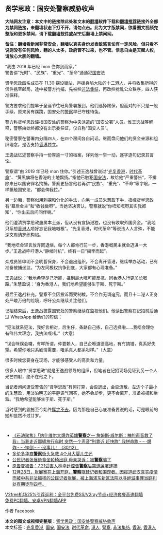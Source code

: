  <h2>贤学思政：国安处警察威胁收声</h2> <p class="notice"><b>大陆网友注意：本文中的链接除此处和文末的<a href="https://github.com/bannedbook/fanqiang" >翻墙</a>软件下载和<a href="https://github.com/killgcd/justmysocks/blob/master/README.md">翻墙推荐</a>链接外全部为禁网链接，未翻墙状态下打不开，请勿点击。此为文字版禁闻，欲看图文视频完整版和更多禁闻，请下载<a href="https://github.com/bannedbook/fanqiang">翻墙软件或APP</a>后翻墙上禁闻网。</p><p>备注：翻墙看新闻非常安全，翻墙以真实身份发表敏感言论有一定风险，但只看不说则没有任何风险，翻的人太多，政府管不过来，也不管。信息自由是天赋人权，请放心大胆的翻墙。</b></p>  <div class="entry">  <p>“我由 2019 年已经 mon 住你到而家。”<br /> 警告讲“光时”、“民族”、“重光”、“革命”通通犯<a href="https://www.bannedbook.org/bnews/tag/%E5%9B%BD%E5%AE%89/" class="st_tag internal_tag" rel="tag" title="标签 国安 下的日志">国安</a>法</p> <p>贤学思政四名成员在 11.30 摆设街站，声援身陷<span class='wp_keywordlink_affiliate'><a href="https://www.bannedbook.org/" title="大陆" target="_blank">大陆</a></span>的十二<a href="https://www.bannedbook.org/bnews/tag/%e6%b8%af%e4%ba%ba/" class="st_tag internal_tag" rel="tag" title="标签 港人 下的日志">港人</a>，并将收集所得的信件携至邮局，途中被警方拘捕，先被控<a href="https://www.bannedbook.org/bnews/tag/%E9%9D%9E%E6%B3%95%E9%9B%86%E7%BB%93/" class="st_tag internal_tag" rel="tag" title="标签 非法集结 下的日志">非法集结</a>，再改控扰乱公众秩序，四人获准保释。</p> <p>警方要求他们提早于圣诞节往旺角警署报到。他们选择踢保，但面对的不只是一般手续，原来另有蹊跷，国安处的<a href="https://www.bannedbook.org/bnews/tag/%e8%ad%a6%e5%af%9f/" class="st_tag internal_tag" rel="tag" title="标签 警察 下的日志">警察</a>早已守株待兔。</p> <p>警方称贤学思政诬指国安处的警察为中央派遣的“国安公署”人员。惟王逸战等解释，警察由始终都没有出示委任证，仅自称“国安人员”。</p> <p>秘密警察在警署内分隔四人，在四个房间各自问话。继而盘问他们的资金来源和组织理念，是否支持<a href="https://www.bannedbook.org/bnews/tag/%e9%a6%99%e6%b8%af/" class="st_tag internal_tag" rel="tag" title="标签 香港 下的日志">香港</a>独立。</p>  <p>王逸战忆述警察手持一份厚逾一寸的档案，详列他一举一动，逐字逐句记录其言论。</p> <p>警察谓“由 2019 年已经 mon 住你。”引述王逸战曾说过“<a href="https://www.bannedbook.org/bnews/tag/%E5%85%89%E5%A4%8D%E9%A6%99%E6%B8%AF/" class="st_tag internal_tag" rel="tag" title="标签 光复香港 下的日志">光复香港</a>，<a href="https://www.bannedbook.org/bnews/tag/%e6%97%b6%e4%bb%a3%e9%9d%a9%e5%91%bd/" class="st_tag internal_tag" rel="tag" title="标签 时代革命 下的日志">时代革命</a>”、“黄黑旗将在香港的土地飘扬。”指他已触犯<a href="https://www.bannedbook.org/bnews/tag/%e5%9b%bd%e5%ae%89%e6%b3%95/" class="st_tag internal_tag" rel="tag" title="标签 国安法 下的日志">国安法</a>，故给他“严重警告”，不排除来日以国安罪名拘捕。警察更扬言他若再讲“民族”、“重光”、“革命”等字眼，一样抵触国安法，“都会俾我拉。”</p> <p>另一边厢，警察似用刺探和分化的手法，向另一成员朱慧盈下手，指控贤学思政有“幕后金主”和“收钱做嘢”。当她坚决否认，警察就说“你唔知嘅嘢其实我都知”，“你出去后问同伴喇。”</p> <p>他们澄清贤学思政虽属本土派，但从没有宣扬港独，也没有收取外国资金。“我地只系想<a href="https://www.bannedbook.org/bnews/tag/%E9%A6%99%E6%B8%AF%E4%BA%BA/" class="st_tag internal_tag" rel="tag" title="标签 香港人 下的日志">香港人</a>唔好忘记我地嘅根”。“光复香港，时代革命”等说法人人言殊，不能深文周纳罗织构陷。</p> <p>“我地唔会轻言放弃同退缩，每个人都肯行前一步，香港嘅民主就会迈进一大步。”王逸战呼吁港人“静候时机”，终有一日“揭竿而起”。</p>  <p>众成员皆申明不会明哲保身，不会退出组织，不会离开香港，继续举办活动，已有准备被捕坐监。“为左同极权抗争到底，大家都有心理准备。”</p> <p>王逸战说：“我地希望尽己所能，揾到最大嘅可能反抗，同香港人行更加长嘅路。”朱慧盈说：“身为香港人，我们地希望能够生于斯、死于斯。”</p> <p>最后王逸战补充，警察不会因投诉而受制裁，不会作无谓追究。而且十二港人正身处严峻万倍的险境，呼吁公众继续关注他们。</p> <p>记招结束后，王逸战披露国安处的警察继续在监视他们。他读出警察在记招前后通过 WhatsApp 给他们的短信：</p> <p>“犯法就系犯法，我好言相对，后生仔，条路自己拣，自己选择啦……我唔会理你有咩伟大理念，我执法嘅啫。”（大意）</p>  <p>“误会咪误会囉，有咩所谓，仲要赖人，自己企喺道德高地，有冇搞错，真系好失望。希望你地只系剧情需要，唔系真人都系咁样。”（大意）</p> <p>很多时候您要身在现场，才能够感受人的高贵和力量。</p> <p>很多人眼中“贤学思政”就是王逸战领导的组织，但笔者在记招现场见证到另一个人光芒四射，绝不在他之下。</p> <p>当记者询问遭受警告的“贤学思政”有何打算，会否退出，会否流散，左边个子最小的朱慧盈，用淡泊明志的平静语气回答，她不会却步，更不会离开，准备被捕和坐监。“我地希望能够生于斯、死于斯。”</p> <p>当时感到的震撼至今始终<span class='wp_keywordlink'><a href="https://www.bannedbook.org/forum2/topic1699.html" title="正见网《章冬：挥之不去》" target="_blank">挥之不去</a></span>。因为那是自己心底准备要说的话，可是眼前的她却显然不过廿岁。</p>  <p> </p> <ul class='op-related-articles' title='相关阅读'> <li><a href='https://www.bannedbook.org/bnews/bannedvideo/20201231/1458102.html' target='_blank'>《石涛聚焦》「纳什维尔大爆炸英雄<b>警察</b>之一 詹姆斯·威尔斯：神的声音救了我」当我走近那辆旅行车时 突然一个声音“别靠近 赶快跑” 我拼命跑⋯⋯爆炸⋯⋯摔倒⋯⋯没事儿！（30/12）</a></li> <li><a href='https://www.bannedbook.org/bnews/lifebaike/20201230/1457897.html' target='_blank'>多伦多华裔<b>警察</b>街头急救 4个月大婴儿生还</a></li> <li><a href='https://www.bannedbook.org/bnews/cbnews/20201229/1457081.html' target='_blank'>公民记者张展绝食坐轮椅出庭 母亲哭诉：被<b>警察</b>骗了</a></li> <li><a href='https://www.bannedbook.org/bnews/cnnews/hknews/20201228/1456494.html' target='_blank'>原告变被告：7.21受害人林卓廷控告<b>警察</b>后突遭廉署逮捕</a></li> <li><a href='https://www.bannedbook.org/bnews/bannedvideo/20201228/1456468.html' target='_blank'>12月28日，张展案在上海开庭，<b>警察</b>驱赶记者和围观者。因报道武汉真实疫情而被中共非法抓捕的公民记者张展，被上海浦东新区法院以寻衅滋事罪当庭判处有期徒刑四年。</a></li> </ul> <p class="texttj"> <a href="https://github.com/bannedbook/fanqiang/wiki/V2ray%E6%9C%BA%E5%9C%BA" target="_blank">V2free机场25%引荐返利：全平台免费SS/V2ray节点+经济套餐高速翻墙</a><br/> <a href="https://github.com/bannedbook/fanqiang/wiki/%E7%A6%81%E9%97%BB%E7%BD%91%E5%AE%89%E5%8D%93%E7%BF%BB%E5%A2%99%E6%96%B0%E9%97%BBAPP" target="_blank">免费PC翻墙、安卓VPN翻墙APP</a></p><p>作者 Facebook</p><a name='sharetosocial'></a>       <div><b>本文的图文或视频完整版</b>：<a href='https://www.bannedbook.org/bnews/comments/20201231/1458383.html'>贤学思政：国安处警察威胁收声</a></div>  </div><!--END ENTRY--> <div class="postfooter"> <div>本文标签：<a href="https://www.bannedbook.org/bnews/tag/%E5%85%89%E5%A4%8D%E9%A6%99%E6%B8%AF/" rel="tag">光复香港</a>, <a href="https://www.bannedbook.org/bnews/tag/%E5%9B%BD%E5%AE%89/" rel="tag">国安</a>, <a href="https://www.bannedbook.org/bnews/tag/%e5%9b%bd%e5%ae%89%e6%b3%95/" rel="tag">国安法</a>, <a href="https://www.bannedbook.org/bnews/tag/%e6%97%b6%e4%bb%a3%e9%9d%a9%e5%91%bd/" rel="tag">时代革命</a>, <a href="https://www.bannedbook.org/bnews/tag/%e6%b8%af%e4%ba%ba/" rel="tag">港人</a>, <a href="https://www.bannedbook.org/bnews/tag/%e8%ad%a6%e5%af%9f/" rel="tag">警察</a>, <a href="https://www.bannedbook.org/bnews/tag/%E9%9D%9E%E6%B3%95%E9%9B%86%E7%BB%93/" rel="tag">非法集结</a>, <a href="https://www.bannedbook.org/bnews/tag/%e9%a6%99%e6%b8%af/" rel="tag">香港</a>, <a href="https://www.bannedbook.org/bnews/tag/%E9%A6%99%E6%B8%AF%E4%BA%BA/" rel="tag">香港人</a></div>  </div><!--END POSTFOOTER--> 
